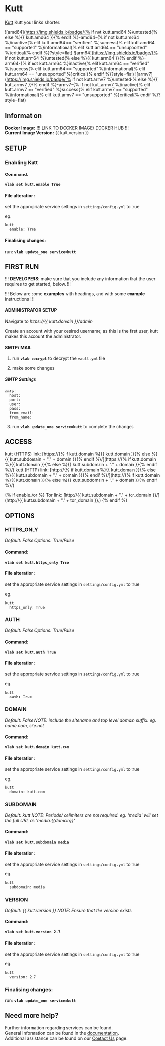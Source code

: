 # Kutt

[Kutt](https://kutt.it) Kutt your links shorter.

![amd64](https://img.shields.io/badge/{% if not kutt.amd64 %}untested{% else %}{{ kutt.amd64 }}{% endif %}-amd64-{% if not kutt.amd64 %}inactive{% elif kutt.amd64 == "verified" %}success{% elif kutt.amd64 == "supported" %}informational{% elif kutt.amd64 == "unsupported" %}critical{% endif %}?style=flat)
![arm64](https://img.shields.io/badge/{% if not kutt.arm64 %}untested{% else %}{{ kutt.arm64 }}{% endif %}-arm64-{% if not kutt.arm64 %}inactive{% elif kutt.arm64 == "verified" %}success{% elif kutt.arm64 == "supported" %}informational{% elif kutt.arm64 == "unsupported" %}critical{% endif %}?style=flat)
![armv7](https://img.shields.io/badge/{% if not kutt.armv7 %}untested{% else %}{{ kutt.armv7 }}{% endif %}-armv7-{% if not kutt.armv7 %}inactive{% elif kutt.armv7 == "verified" %}success{% elif kutt.armv7 == "supported" %}informational{% elif kutt.armv7 == "unsupported" %}critical{% endif %}?style=flat)

## Information


**Docker Image:** !!! LINK TO DOCKER IMAGE/ DOCKER HUB !!!  
**Current Image Version:** {{ kutt.version }}

## SETUP

### Enabling Kutt

#### Command:

**`vlab set kutt.enable True`**

#### File alteration:

set the appropriate service settings in `settings/config.yml` to true

eg.
```
kutt
  enable: True
```

#### Finalising changes:

run: **`vlab update_one service=kutt`**

## FIRST RUN

!!! **DEVELOPERS**: make sure that you include any information that the user requires to get started, below. !!!

!!! Below are some **examples** with headings, and with some **example** instructions !!!

#### ADMINISTRATOR SETUP

Navigate to *https://{{ kutt.domain }}/admin*

Create an account with your desired username; as this is the first user, kutt makes this account the administrator.

#### SMTP/ MAIL

1. run **`vlab decrypt`** to decrypt the `vault.yml` file

2. make some changes


##### SMTP Settings
```
smtp:
  host:
  port:
  user:
  pass:
  from_email:
  from_name:
```

3. run **`vlab update_one service=kutt`** to complete the changes


## ACCESS

kutt (HTTPS) link: [https://{% if kutt.domain %}{{ kutt.domain }}{% else %}{{ kutt.subdomain + "." + domain }}{% endif %}/](https://{% if kutt.domain %}{{ kutt.domain }}{% else %}{{ kutt.subdomain + "." + domain }}{% endif %}/)
kutt (HTTP) link: [http://{% if kutt.domain %}{{ kutt.domain }}{% else %}{{ kutt.subdomain + "." + domain }}{% endif %}/](http://{% if kutt.domain %}{{ kutt.domain }}{% else %}{{ kutt.subdomain + "." + domain }}{% endif %}/)

{% if enable_tor %}
Tor link: [http://{{ kutt.subdomain + "." + tor_domain }}/](http://{{ kutt.subdomain + "." + tor_domain }}/)
{% endif %}

## OPTIONS

### HTTPS_ONLY
*Default: False*
*Options: True/False*

#### Command:

**`vlab set kutt.https_only True`**

#### File alteration:

set the appropriate service settings in `settings/config.yml` to true

eg.
```
kutt
  https_only: True
```

### AUTH
*Default: False*
*Options: True/False*

#### Command:

**`vlab set kutt.auth True`**

#### File alteration:

set the appropriate service settings in `settings/config.yml` to true

eg.
```
kutt
  auth: True
```

### DOMAIN
*Default: False*
*NOTE: include the sitename and top level domain suffix. eg. name.com, site.net*

#### Command:

**`vlab set kutt.domain kutt.com`**

#### File alteration:

set the appropriate service settings in `settings/config.yml` to true

eg.
```
kutt
  domain: kutt.com
```

### SUBDOMAIN
*Default: kutt*
*NOTE: Periods/ delimiters are not required. eg. 'media' will set the full URL as 'media.{{domain}}'*

#### Command:

**`vlab set kutt.subdomain media`**

#### File alteration:

set the appropriate service settings in `settings/config.yml` to true

eg.
```
kutt
  subdomain: media
```

### VERSION
*Default: {{  kutt.version  }}*
*NOTE: Ensure that the version exists*

#### Command:

**`vlab set kutt.version 2.7`**

#### File alteration:

set the appropriate service settings in `settings/config.yml` to true

eg.
```
kutt
  version: 2.7
```

### Finalising changes:

run: **`vlab update_one service=kutt`**

## Need more help?
Further information regarding services can be found. \
General Information can be found in the [documentation](https://docs.vivumlab.com). \
Additional assistance can be found on our [Contact Us](https://docs.vivumlab.com/Contact-us) page.
